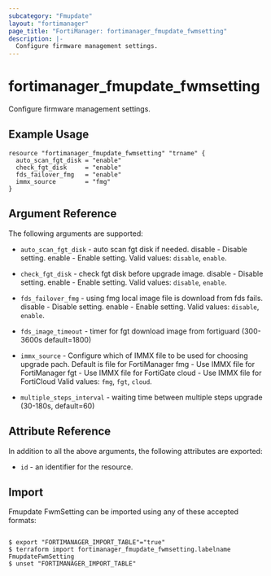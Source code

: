 ```yaml
---
subcategory: "Fmupdate"
layout: "fortimanager"
page_title: "FortiManager: fortimanager_fmupdate_fwmsetting"
description: |-
  Configure firmware management settings.
---
```


# fortimanager_fmupdate_fwmsetting
Configure firmware management settings.

## Example Usage

```hcl
resource "fortimanager_fmupdate_fwmsetting" "trname" {
  auto_scan_fgt_disk = "enable"
  check_fgt_disk     = "enable"
  fds_failover_fmg   = "enable"
  immx_source        = "fmg"
}
```

## Argument Reference


The following arguments are supported:


* `auto_scan_fgt_disk` - auto scan fgt disk if needed. disable - Disable setting. enable - Enable setting. Valid values: `disable`, `enable`.

* `check_fgt_disk` - check fgt disk before upgrade image. disable - Disable setting. enable - Enable setting. Valid values: `disable`, `enable`.

* `fds_failover_fmg` - using fmg local image file is download from fds fails. disable - Disable setting. enable - Enable setting. Valid values: `disable`, `enable`.

* `fds_image_timeout` - timer for fgt download image from fortiguard (300-3600s default=1800)
* `immx_source` - Configure which of IMMX file to be used for choosing upgrade pach. Default is file for FortiManager fmg - Use IMMX file for FortiManager fgt - Use IMMX file for FortiGate cloud - Use IMMX file for FortiCloud Valid values: `fmg`, `fgt`, `cloud`.

* `multiple_steps_interval` - waiting time between multiple steps upgrade (30-180s, default=60)


## Attribute Reference

In addition to all the above arguments, the following attributes are exported:
* `id` - an identifier for the resource.

## Import

Fmupdate FwmSetting can be imported using any of these accepted formats:
```

$ export "FORTIMANAGER_IMPORT_TABLE"="true"
$ terraform import fortimanager_fmupdate_fwmsetting.labelname FmupdateFwmSetting
$ unset "FORTIMANAGER_IMPORT_TABLE"
```

